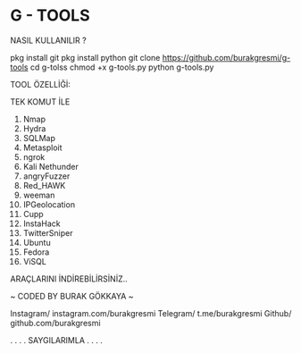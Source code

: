 # G - TOOLS

NASIL KULLANILIR ?

pkg install git
pkg install python
git clone https://github.com/burakgresmi/g-tools
cd g-tolss
chmod +x g-tools.py
python g-tools.py

TOOL ÖZELLİĞİ:

TEK KOMUT İLE
 
1) Nmap
2) Hydra
3) SQLMap 
4) Metasploit
5) ngrok
6) Kali Nethunder
7) angryFuzzer
8) Red_HAWK
9) weeman
10) IPGeolocation
11) Cupp 
12) InstaHack
13) TwitterSniper
14) Ubuntu
15) Fedora 
16) ViSQL

ARAÇLARINI İNDİREBİLİRSİNİZ..


~ CODED BY BURAK GÖKKAYA ~

Instagram/ instagram.com/burakgresmi
Telegram/ t.me/burakgresmi
Github/ github.com/burakgresmi

. . . . SAYGILARIMLA . . . .
